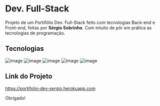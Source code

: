 # Dev. Full-Stack

Projeto de um Portifólio Dev. Full-Stack feito com tecnologias Back-end e Front-end, feitas por **Sérgio Sobrinho**. Com intuito de pôr em prática as tecnologias de programação.

## Tecnologias

![image](https://img.shields.io/badge/HTML5-E34F26?style=for-the-badge&logo=html5&logoColor=white)
![image](https://img.shields.io/badge/CSS3-1572B6?style=for-the-badge&logo=css3&logoColor=white)
![image](https://img.shields.io/badge/JavaScript-F7DF1E?style=for-the-badge&logo=javascript&logoColor=black)
![image](https://img.shields.io/badge/Sass-CC6699?style=for-the-badge&logo=sass&logoColor=white)
![image](https://img.shields.io/badge/PHP-777BB4?style=for-the-badge&logo=php&logoColor=white)

## Link do Projeto

<a href="https://portifolio-dev-sergio.herokuapp.com/index.php">https://portifolio-dev-sergio.herokuapp.com</a>

Obrigado!


